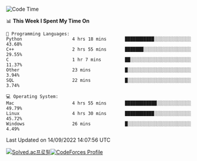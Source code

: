 
<!--START_SECTION:waka-->
![Code Time](http://img.shields.io/badge/Code%20Time-1%2C940%20hrs%2025%20mins-blue)

📊 **This Week I Spent My Time On** 

```text
💬 Programming Languages: 
Python                   4 hrs 18 mins       ███████████░░░░░░░░░░░░░░   43.68% 
C++                      2 hrs 55 mins       ███████░░░░░░░░░░░░░░░░░░   29.55% 
C                        1 hr 7 mins         ██░░░░░░░░░░░░░░░░░░░░░░░   11.37% 
Other                    23 mins             █░░░░░░░░░░░░░░░░░░░░░░░░   3.94% 
SQL                      22 mins             █░░░░░░░░░░░░░░░░░░░░░░░░   3.74%

💻 Operating System: 
Mac                      4 hrs 55 mins       ████████████░░░░░░░░░░░░░   49.79% 
Linux                    4 hrs 30 mins       ███████████░░░░░░░░░░░░░░   45.72% 
Windows                  26 mins             █░░░░░░░░░░░░░░░░░░░░░░░░   4.49%

```


 Last Updated on 14/09/2022 14:07:56 UTC
<!--END_SECTION:waka-->
[![Solved.ac프로필](http://mazassumnida.wtf/api/generate_badge?boj=hckim96)](https://solved.ac/hckim96)[![CodeForces Profile](https://cf.leed.at?id=hckim96)](https://codeforces.com/profile/hckim96)
